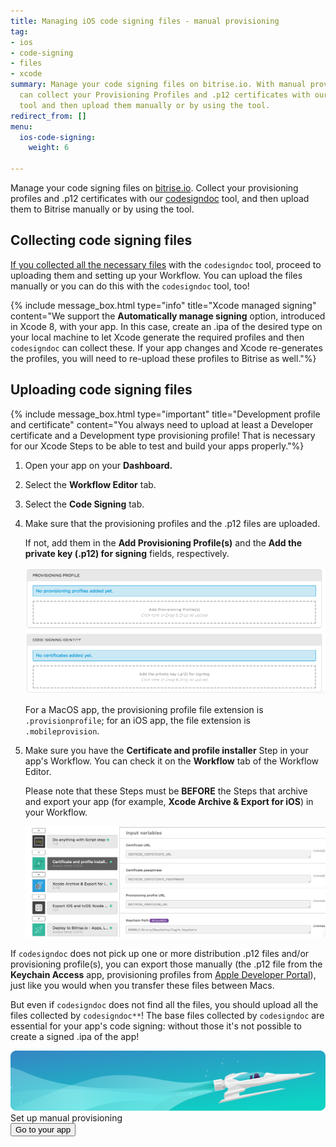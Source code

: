 ```yaml
---
title: Managing iOS code signing files - manual provisioning
tag:
- ios
- code-signing
- files
- xcode
summary: Manage your code signing files on bitrise.io. With manual provisioning, you
  can collect your Provisioning Profiles and .p12 certificates with our codesigndoc
  tool and then upload them manually or by using the tool.
redirect_from: []
menu:
  ios-code-signing:
    weight: 6

---
```

Manage your code signing files on [bitrise.io](https://www.bitrise.io). Collect your provisioning profiles and .p12 certificates with our [codesigndoc](https://github.com/bitrise-tools/codesigndoc) tool, and then upload them to Bitrise manually or by using the tool.

## Collecting code signing files

[If you collected all the necessary files](/code-signing/ios-code-signing/collecting-files-with-codesigndoc/) with the `codesigndoc` tool, proceed to uploading them and setting up your Workflow. You can upload the files manually or you can do this with the `codesigndoc` tool, too!

{% include message_box.html type="info" title="Xcode managed signing" content="We support the **Automatically manage signing** option, introduced in Xcode 8, with your app. In this case, create an .ipa of the desired type on your local machine to let Xcode generate the required profiles and then `codesigndoc` can collect these. If your app changes and Xcode re-generates the profiles, you will need to re-upload these profiles to Bitrise as well."%}

## Uploading code signing files

{% include message_box.html type="important" title="Development profile and certificate" content="You always need to upload at least a Developer certificate and a Development type provisioning profile! That is necessary for our Xcode Steps to be able to test and build your apps properly."%}

1. Open your app on your **Dashboard.**
2. Select the **Workflow Editor** tab.
3. Select the **Code Signing** tab.
4. Make sure that the provisioning profiles and the .p12 files are uploaded.

   If not, add them in the **Add Provisioning Profile(s)** and the **Add the private key (.p12) for signing** fields, respectively.

   ![Uploading certificates and Provisioning Profiles](/img/code-signing/ios-code-signing/provisioning-and-certificate-upload.png)

   For a MacOS app, the provisioning profile file extension is `.provisionprofile`; for an iOS app, the file extension is `.mobileprovision`.
5. Make sure you have the **Certificate and profile installer** Step in your app's Workflow.
   You can check it on the **Workflow** tab of the Workflow Editor.

   Please note that these Steps must be **BEFORE** the Steps that archive and export your app (for example, **Xcode Archive & Export for iOS**) in your Workflow.

   ![Certificate and profile installer step in your workflow](/img/code-signing/ios-code-signing/workflow-with-cert-prof-inst.png)

If `codesigndoc` does not pick up one or more distribution .p12 files and/or provisioning profile(s), you can export those manually (the .p12 file from the **Keychain Access** app, provisioning profiles from [Apple Developer Portal](https://developer.apple.com/)), just like you would when you transfer these files between Macs.

But even if `codesigndoc` does not find all the files, you should upload all the files collected by `codesigndoc**`! The base files collected by `codesigndoc` are essential for your app's code signing: without those it's not possible to create a signed .ipa of the app!

<div class="banner">
<img src="/assets/images/banner-bg-888x170.png" style="border: none;">
<div class="deploy-text">Set up manual provisioning</div>
<a target="_blank" href="https://app.bitrise.io/dashboard/builds"><button class="button">Go to your app</button></a>
</div>